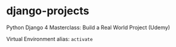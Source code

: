 # django-projects
Python Django 4 Masterclass: Build a Real World Project (Udemy)


Virtual Environment alias: `activate`